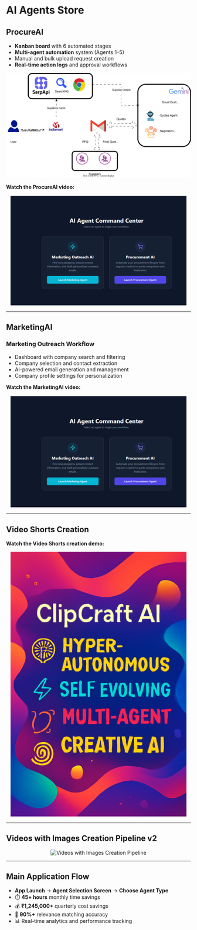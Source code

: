 # AI Agents Store

## ProcureAI

- **Kanban board** with 6 automated stages  
- **Multi-agent automation** system (Agents 1–5)  
- Manual and bulk upload request creation  
- **Real-time action logs** and approval workflows  
<img src="kalisoft_agent.svg" alt="Description of SVG" width="600" />

**Watch the ProcureAI video:**  
<p align="center">
  <a href="https://youtu.be/E-GD4qSi43g" target="_blank">
    <img src="https://github.com/Vikas1667/ML_Projects/blob/master/ai_agents.png" alt="ProcureAI Video" width="480" height="300" />
  </a>
</p>

---

## MarketingAI

### Marketing Outreach Workflow

- Dashboard with company search and filtering  
- Company selection and contact extraction  
- AI-powered email generation and management  
- Company profile settings for personalization  

**Watch the MarketingAI video:**  
<p align="center">
  <a href="https://youtu.be/MwRo6yTgVJs" target="_blank">
    <img src="https://github.com/Vikas1667/ML_Projects/blob/master/ai_agents.png" alt="MarketingAI Video" width="480" />
  </a>
</p>

---

## Video Shorts Creation

**Watch the Video Shorts creation demo:**  
<p align="center">
  <a href="https://www.youtube.com/watch?v=Fpa-GR39Lzw" target="_blank">
    <img src="https://github.com/Vikas1667/ML_Projects/blob/master/clipcraftai.png" alt="Video Shorts" width="480" />
  </a>
</p>

---

## Videos with Images Creation Pipeline v2

<p align="center">
  <img src="https://github.com/user-attachments/assets/7f5a93eb-0c87-420a-929b-843f1f3e09f9" alt="Videos with Images Creation Pipeline" width="600" />
</p>

---

## Main Application Flow

- **App Launch** → **Agent Selection Screen** → **Choose Agent Type**  
- ⏱️ **45+ hours** monthly time savings  
- 💰 **₹1,245,000+** quarterly cost savings  
- 🎯 **90%+** relevance matching accuracy  
- 📊 Real-time analytics and performance tracking  
